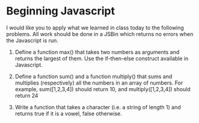 # Beginning Javascript

I would like you to apply what we learned in class today to the following 
problems.  All work should be done in a JSBin which returns no errors when the 
Javascript is run.

1.  Define a function max() that takes two numbers as arguments and returns the 
    largest of them. Use the if-then-else construct available in Javascript.

2.  Define a function sum() and a function multiply() that sums and multiplies 
    (respectively) all the numbers in an array of numbers. For example, 
    sum([1,2,3,4]) should return 10, and multiply([1,2,3,4]) should return 24

3.  Write a function that takes a character (i.e. a string of length 1) and 
    returns true if it is a vowel, false otherwise.




